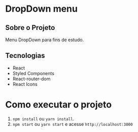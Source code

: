 # DropDown menu

## Sobre o Projeto

Menu DropDown para fins de estudo.

## Tecnologias

* React
* Styled Components
* React-router-dom
* React Icons


# Como executar o projeto

1. `npm install` ou `yarn install`.
2. `npm start` ou `yarn start` e acesse `http://localhost:3000`
